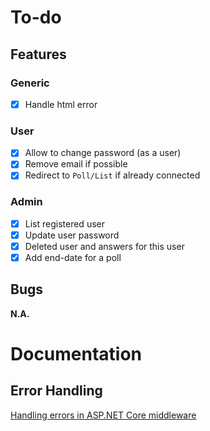 # To-do

## Features

### Generic

- [x] Handle html error

### User

- [x] Allow to change password (as a user)
- [x] Remove email if possible
- [x] Redirect to `Poll/List` if already connected

### Admin

- [x] List registered user
- [x] Update user password
- [x] Deleted user and answers for this user
- [x] Add end-date for a poll

## Bugs

__N.A.__

# Documentation

## Error Handling

 [Handling errors in ASP.NET Core middleware](https://techblog.dorogin.com/handling-errors-in-aspnet-core-middleware-e39872496d51)